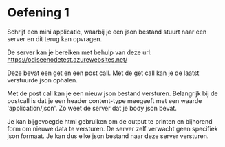 # Oefening 1

Schrijf een mini applicatie, waarbij je een json bestand stuurt naar een server en dit terug kan opvragen.

De server kan je bereiken met behulp van deze url: https://odiseenodetest.azurewebsites.net/

Deze bevat een get en een post call. Met de get call kan je de laatst verstuurde json ophalen.

Met de post call kan je een nieuw json bestand versturen. Belangrijk bij de postcall is dat je een header content-type meegeeft met een waarde 'application/json'. Zo weet de server dat je body json bevat.

Je kan bijgevoegde html gebruiken om de output te printen en bijhorend form om nieuwe data te versturen. De server zelf verwacht geen specifiek json formaat. Je kan dus elke json bestand naar deze server versturen.
